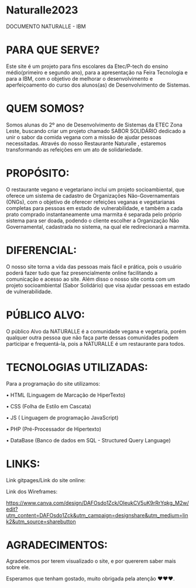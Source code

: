 # Naturalle2023
DOCUMENTO NATURALLE - IBM
 
# PARA QUE SERVE?
 
Este site é um projeto para fins escolares da Etec/P-tech do ensino médio(primeiro e segundo ano), para a apresentação na Feira Tecnologia e para a IBM, com o objetivo de melhorar o desenvolvimento e aperfeiçoamento do curso dos alunos(as) de Desenvolvimento de Sistemas.
 
# QUEM SOMOS?
 
Somos alunas do 2º ano de Desenvolvimento de Sistemas da ETEC Zona Leste, buscando criar um projeto chamado SABOR SOLIDÁRIO dedicado a unir o sabor da comida vegana com a missão de ajudar pessoas necessitadas. Através do nosso Restaurante Naturalle , estaremos transformando as refeições em um ato de solidariedade.
 
# PROPÓSITO:
 
O restaurante vegano e vegetariano inclui um projeto socioambiental, que oferece um sistema de cadastro de Organizações Não-Governamentais (ONGs), com o objetivo de oferecer refeições veganas e vegetarianas completas para pessoas em estado de vulnerabilidade, e também a cada prato comprado instantaneamente uma marmita é separada pelo próprio sistema para ser doada, podendo o cliente escolher a Organização Não Governamental, cadastrada no sistema, na qual ele redirecionará a marmita.
 
# DIFERENCIAL:
 
O nosso site torna a vida das pessoas mais fácil e prática, pois o usuário poderá fazer tudo que faz presencialmente online facilitando a comunicação e acesso ao site. Além disso o nosso site conta com um projeto socioambiental (Sabor Solidário) que visa ajudar pessoas em estado de vulnerabilidade.
 
# PÚBLICO ALVO:
 
O público Alvo da NATURALLE é a comunidade vegana e vegetaria, porém qualquer outra pessoa que não faça parte dessas comunidades podem participar e frequentá-la, pois a NATURALLE é um restaurante para todos.
 
 
# TECNOLOGIAS UTILIZADAS:
 
Para a programação do site utilizamos:
 
• HTML (Linguagem de Marcação de HiperTexto)

• CSS (Folha de Estilo em Cascata)

• JS ( Linguagem de programação JavaScript)

• PHP (Pré-Processador de Hipertexto)

• DataBase (Banco de dados em SQL - Structured Query Language)
 
 
# LINKS:
 
Link gitpages/Link do site online:
 
 
Link dos Wireframes:
 
https://www.canva.com/design/DAFOsdo1Zck/OIeukCV5uK9rRrYqkg_M2w/edit?utm_content=DAFOsdo1Zck&utm_campaign=designshare&utm_medium=link2&utm_source=sharebutton
 
 
# AGRADECIMENTOS:
Agradecemos por terem visualizado o site, e por quererem saber mais sobre ele.
 
Esperamos que tenham gostado, muito obrigada pela atenção ❤️❤️❤️.
 
